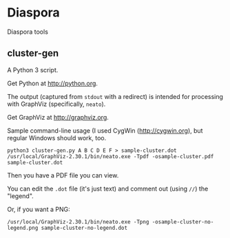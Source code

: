 Diaspora
========

Diaspora tools

cluster-gen
-----------

A Python 3 script.

Get Python at http://python.org.

The output (captured from `stdout` with a redirect) is intended for
processing with GraphViz (specifically, `neato`).

Get GraphViz at http://graphviz.org.

Sample command-line usage (I used CygWin (http://cygwin.org), but
regular Windows should work, too.

    python3 cluster-gen.py A B C D E F > sample-cluster.dot
    /usr/local/GraphViz-2.30.1/bin/neato.exe -Tpdf -osample-cluster.pdf sample-cluster.dot

Then you have a PDF file you can view.

You can edit the `.dot` file (it's just text) and comment out (using
`//`) the "legend".

Or, if you want a PNG:

    /usr/local/GraphViz-2.30.1/bin/neato.exe -Tpng -osample-cluster-no-legend.png sample-cluster-no-legend.dot
